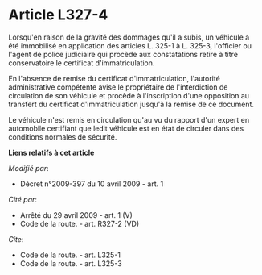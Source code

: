 # Article L327-4

Lorsqu'en raison de la gravité des dommages qu'il a subis, un véhicule a été immobilisé en application des articles L. 325-1
à L. 325-3, l'officier ou l'agent de police judiciaire qui procède aux constatations retire à titre conservatoire le
certificat d'immatriculation. 

En l'absence de remise du certificat d'immatriculation, l'autorité administrative compétente avise le propriétaire de
l'interdiction de circulation de son véhicule et procède à l'inscription d'une opposition au transfert du certificat
d'immatriculation jusqu'à la remise de ce document. 

Le véhicule n'est remis en circulation qu'au vu du rapport d'un expert en automobile certifiant que ledit véhicule est en
état de circuler dans des conditions normales de sécurité.

**Liens relatifs à cet article**

_Modifié par_:

  - Décret n°2009-397 du 10 avril 2009 - art. 1

_Cité par_:

  - Arrêté du 29 avril 2009 - art. 1 (V)
  - Code de la route. - art. R327-2 (VD)

_Cite_:

  - Code de la route. - art. L325-1
  - Code de la route. - art. L325-3
